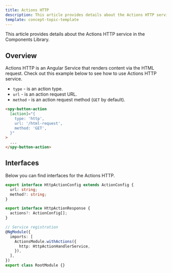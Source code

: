 ```yaml
---
title: Actions HTTP
description: This article provides details about the Actions HTTP service in the Components Library.
template: concept-topic-template
---
```


This article provides details about the Actions HTTP service in the Components Library.

## Overview

Actions HTTP is an Angular Service that renders content via the HTML request.
Check out this example below to see how to use Actions HTTP service.

- `type` - is an action type.  
- `url` - is an action request URL.  
- `method` - is an action request method (`GET` by default).  

```html
<spy-button-action
  [action]="{
    type: 'http',
    url: '/html-request',
    method: 'GET',
  }"
>
  ...
</spy-button-action>
```

## Interfaces

Below you can find interfaces for the Actions HTTP.

```ts
export interface HttpActionConfig extends ActionConfig {
  url: string;
  method?: string;
}

export interface HttpActionResponse {
  actions?: ActionConfig[];
}

// Service registration
@NgModule({
  imports: [
    ActionsModule.withActions({
      http: HttpActionHandlerService,
    }),
  ],
})
export class RootModule {}
```
